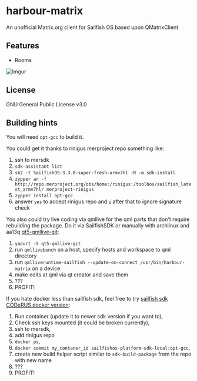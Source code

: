# harbour-matrix
An unofficial Matrix.org client for Sailfish OS based upon QMatrixClient

## Features
- Rooms

![Imgur](https://i.imgur.com/eV5hLvg.png)

## License
GNU General Public License v3.0

## Building hints

You will need `opt-gcc` to build it.

You could get it thanks to rinigus merproject repo something like:

1. ssh to mersdk
1. `sdk-assistant list`
1. `sb2 -t SailfishOS-3.3.0-super-fresh-armv7hl -R -m sdk-install`
1. `zypper ar -f http://repo.merproject.org/obs/home:/rinigus:/toolbox/sailfish_latest_armv7hl/ merproject-rinigus`
1. `zypper install opt-gcc`
1. answer `yes` to accept rinigus repo and `i` after that to ignore signature check

You also could try live coding via qmllive for the qml parts that don't require rebuilding the package.
Do it via SailfishSDK or manually with archlinux and aa13q [qt5-qmllive-git](https://aur.archlinux.org/packages/qt5-qmllive-git/):

1. `yaourt -S qt5-qmllive-git`
1. run `qmllivebench` on a host, specify hosts and workspace to qml directory
1. run `qmlliveruntime-sailfish --update-on-connect /usr/bin/harbour-matrix` on a device
1. make edits at qml via qt creator and save them
1. ???
1. PROFIT!

If you hate docker less than sailfish sdk,
feel free to try [sailfish sdk CODeRUS docker version](https://github.com/CODeRUS/docker-sailfishos-sdk):

1. Run container (update it to newer sdk version if you want to),
1. Check ssh keys mounted (it could be broken currently),
1. ssh to mersdk,
1. add rinigus repo
1. `docker ps`,
1. `docker commit my_contaner_id sailfishos-platform-sdk-local:opt-gcc`,
1. create new build helper script similar to `sdk-build-package` from the repo with new name
1. ???
1. PROFIT!
